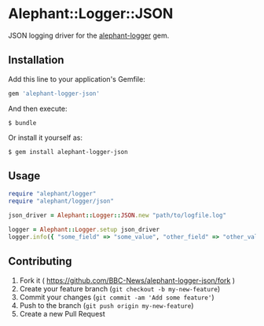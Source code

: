 # Alephant::Logger::JSON

JSON logging driver for the [alephant-logger](https://github.com/BBC-News/alephant-logger) gem.

## Installation

Add this line to your application's Gemfile:

```ruby
gem 'alephant-logger-json'
```

And then execute:

    $ bundle

Or install it yourself as:

    $ gem install alephant-logger-json

## Usage

```ruby
require "alephant/logger"
require "alephant/logger/json"

json_driver = Alephant::Logger::JSON.new "path/to/logfile.log"

logger = Alephant::Logger.setup json_driver
logger.info({ "some_field" => "some_value", "other_field" => "other_value" })
```

## Contributing

1. Fork it ( https://github.com/BBC-News/alephant-logger-json/fork )
2. Create your feature branch (`git checkout -b my-new-feature`)
3. Commit your changes (`git commit -am 'Add some feature'`)
4. Push to the branch (`git push origin my-new-feature`)
5. Create a new Pull Request
